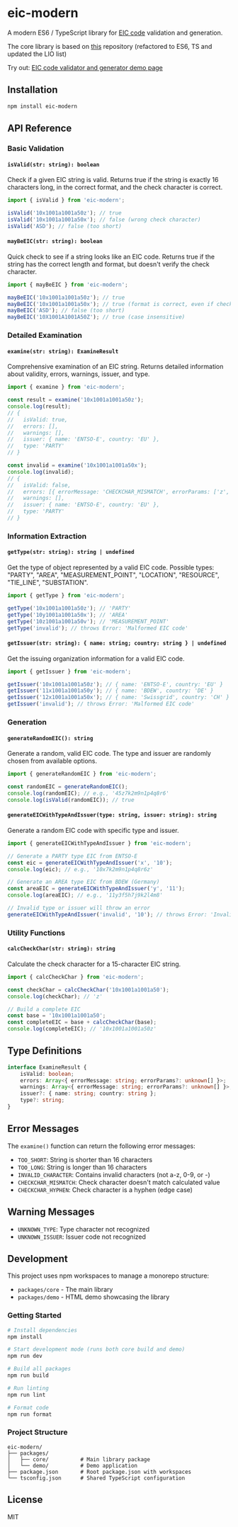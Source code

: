 # eic-modern

A modern ES6 / TypeScript library for [EIC code](https://en.wikipedia.org/wiki/Energy_Identification_Code) validation and generation.

The core library is based on [this](https://github.com/E-Group-ICT/EICjs/blob/master/eic.js) repository (refactored to ES6, TS and updated the LIO list)

Try out: [EIC code validator and generator demo page](https://samzlab.github.io/eic-modern/)

## Installation

```bash
npm install eic-modern
```

## API Reference

### Basic Validation

#### `isValid(str: string): boolean`

Check if a given EIC string is valid. Returns true if the string is exactly 16 characters long, in the correct format, and the check character is correct.

```typescript
import { isValid } from 'eic-modern';

isValid('10x1001a1001a50z'); // true
isValid('10x1001a1001a50x'); // false (wrong check character)
isValid('ASD'); // false (too short)
```

#### `mayBeEIC(str: string): boolean`

Quick check to see if a string looks like an EIC code. Returns true if the string has the correct length and format, but doesn't verify the check character.

```typescript
import { mayBeEIC } from 'eic-modern';

mayBeEIC('10x1001a1001a50z'); // true
mayBeEIC('10x1001a1001a50x'); // true (format is correct, even if check char is wrong)
mayBeEIC('ASD'); // false (too short)
mayBeEIC('10X1001A1001A50Z'); // true (case insensitive)
```

### Detailed Examination

#### `examine(str: string): ExamineResult`

Comprehensive examination of an EIC string. Returns detailed information about validity, errors, warnings, issuer, and type.

```typescript
import { examine } from 'eic-modern';

const result = examine('10x1001a1001a50z');
console.log(result);
// {
//   isValid: true,
//   errors: [],
//   warnings: [],
//   issuer: { name: 'ENTSO-E', country: 'EU' },
//   type: 'PARTY'
// }

const invalid = examine('10x1001a1001a50x');
console.log(invalid);
// {
//   isValid: false,
//   errors: [{ errorMessage: 'CHECKCHAR_MISMATCH', errorParams: ['z', 'x'] }],
//   warnings: [],
//   issuer: { name: 'ENTSO-E', country: 'EU' },
//   type: 'PARTY'
// }
```

### Information Extraction

#### `getType(str: string): string | undefined`

Get the type of object represented by a valid EIC code. Possible types: "PARTY", "AREA", "MEASUREMENT_POINT", "LOCATION", "RESOURCE", "TIE_LINE", "SUBSTATION".

```typescript
import { getType } from 'eic-modern';

getType('10x1001a1001a50z'); // 'PARTY'
getType('10y1001a1001a50x'); // 'AREA'
getType('10z1001a1001a50v'); // 'MEASUREMENT_POINT'
getType('invalid'); // throws Error: 'Malformed EIC code'
```

#### `getIssuer(str: string): { name: string; country: string } | undefined`

Get the issuing organization information for a valid EIC code.

```typescript
import { getIssuer } from 'eic-modern';

getIssuer('10x1001a1001a50z'); // { name: 'ENTSO-E', country: 'EU' }
getIssuer('11x1001a1001a50y'); // { name: 'BDEW', country: 'DE' }
getIssuer('12x1001a1001a50x'); // { name: 'Swissgrid', country: 'CH' }
getIssuer('invalid'); // throws Error: 'Malformed EIC code'
```

### Generation

#### `generateRandomEIC(): string`

Generate a random, valid EIC code. The type and issuer are randomly chosen from available options.

```typescript
import { generateRandomEIC } from 'eic-modern';

const randomEIC = generateRandomEIC();
console.log(randomEIC); // e.g., '45z7k2m9n1p4q8r6'
console.log(isValid(randomEIC)); // true
```

#### `generateEICWithTypeAndIssuer(type: string, issuer: string): string`

Generate a random EIC code with specific type and issuer.

```typescript
import { generateEICWithTypeAndIssuer } from 'eic-modern';

// Generate a PARTY type EIC from ENTSO-E
const eic = generateEICWithTypeAndIssuer('x', '10');
console.log(eic); // e.g., '10x7k2m9n1p4q8r6z'

// Generate an AREA type EIC from BDEW (Germany)
const areaEIC = generateEICWithTypeAndIssuer('y', '11');
console.log(areaEIC); // e.g., '11y3f5h7j9k2l4m8'

// Invalid type or issuer will throw an error
generateEICWithTypeAndIssuer('invalid', '10'); // throws Error: 'Invalid type: invalid'
```

### Utility Functions

#### `calcCheckChar(str: string): string`

Calculate the check character for a 15-character EIC string.

```typescript
import { calcCheckChar } from 'eic-modern';

const checkChar = calcCheckChar('10x1001a1001a50');
console.log(checkChar); // 'z'

// Build a complete EIC
const base = '10x1001a1001a50';
const completeEIC = base + calcCheckChar(base);
console.log(completeEIC); // '10x1001a1001a50z'
```

## Type Definitions

```typescript
interface ExamineResult {
    isValid: boolean;
    errors: Array<{ errorMessage: string; errorParams?: unknown[] }>;
    warnings: Array<{ errorMessage: string; errorParams?: unknown[] }>;
    issuer?: { name: string; country: string };
    type?: string;
}
```

## Error Messages

The `examine()` function can return the following error messages:

- `TOO_SHORT`: String is shorter than 16 characters
- `TOO_LONG`: String is longer than 16 characters
- `INVALID_CHARACTER`: Contains invalid characters (not a-z, 0-9, or -)
- `CHECKCHAR_MISMATCH`: Check character doesn't match calculated value
- `CHECKCHAR_HYPHEN`: Check character is a hyphen (edge case)

## Warning Messages

- `UNKNOWN_TYPE`: Type character not recognized
- `UNKNOWN_ISSUER`: Issuer code not recognized

## Development

This project uses npm workspaces to manage a monorepo structure:

- `packages/core` - The main library
- `packages/demo` - HTML demo showcasing the library

### Getting Started

```bash
# Install dependencies
npm install

# Start development mode (runs both core build and demo)
npm run dev

# Build all packages
npm run build

# Run linting
npm run lint

# Format code
npm run format
```

### Project Structure

```
eic-modern/
├── packages/
│   ├── core/          # Main library package
│   └── demo/          # Demo application
├── package.json       # Root package.json with workspaces
└── tsconfig.json      # Shared TypeScript configuration
```

## License

MIT
